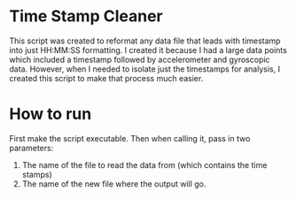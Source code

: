 # Time Stamp Cleaner
This script was created to reformat any data file that leads with timestamp into just HH:MM:SS formatting. I created it because I had a large data points which included a timestamp followed by accelerometer and gyroscopic data. However, when I needed to isolate just the timestamps for analysis, I created this script to make that process much easier.

# How to run
First make the script executable. Then when calling it, pass in two parameters:
1. The name of the file to read the data from (which contains the time stamps)
2. The name of the new file where the output will go.
